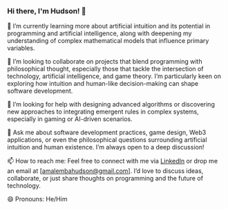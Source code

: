 ### Hi there, I'm Hudson! 👋

🌱 I’m currently learning more about artificial intuition and its potential in programming and artificial intelligence, along with deepening my understanding of complex mathematical models that influence primary variables. 

👯 I’m looking to collaborate on projects that blend programming with philosophical thought, especially those that tackle the intersection of technology, artificial intelligence, and game theory. I’m particularly keen on exploring how intuition and human-like decision-making can shape software development.

🤔 I’m looking for help with designing advanced algorithms or discovering new approaches to integrating emergent rules in complex systems, especially in gaming or AI-driven scenarios.

💬 Ask me about software development practices, game design, Web3 applications, or even the philosophical questions surrounding artificial intuition and human existence. I’m always open to a deep discussion!

📫 How to reach me: Feel free to connect with me via [LinkedIn](https://www.linkedin.com/in/hudson-luseno-a53606175) or drop me an email at [amalembahudson@gmail.com]. I’d love to discuss ideas, collaborate, or just share thoughts on programming and the future of technology.

😄 Pronouns: He/Him
